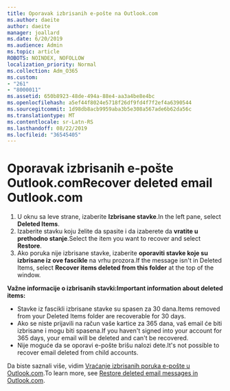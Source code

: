```yaml
---
title: Oporavak izbrisanih e-pošte na Outlook.com
ms.author: daeite
author: daeite
manager: joallard
ms.date: 6/20/2019
ms.audience: Admin
ms.topic: article
ROBOTS: NOINDEX, NOFOLLOW
localization_priority: Normal
ms.collection: Adm_O365
ms.custom:
- "261"
- "8000011"
ms.assetid: 650b8923-48de-494a-88e4-aa3a4be8e4bc
ms.openlocfilehash: a5ef44f8024e5718f26df9fd4f7f2ef4a6390544
ms.sourcegitcommit: 1d98db8acb9959aba3b5e308a567ade6b62da56c
ms.translationtype: MT
ms.contentlocale: sr-Latn-RS
ms.lasthandoff: 08/22/2019
ms.locfileid: "36545405"
---
```

# <a name="recover-deleted-email-outlookcom"></a><span data-ttu-id="d663e-102">Oporavak izbrisanih e-pošte Outlook.com</span><span class="sxs-lookup"><span data-stu-id="d663e-102">Recover deleted email Outlook.com</span></span>

1. <span data-ttu-id="d663e-103">U oknu sa leve strane, izaberite **Izbrisane stavke**.</span><span class="sxs-lookup"><span data-stu-id="d663e-103">In the left pane, select **Deleted Items**.</span></span>
2. <span data-ttu-id="d663e-104">Izaberite stavku koju želite da spasite i da izaberete da **vratite u prethodno stanje**.</span><span class="sxs-lookup"><span data-stu-id="d663e-104">Select the item you want to recover and select **Restore**.</span></span>
3. <span data-ttu-id="d663e-105">Ako poruka nije izbrisane stavke, izaberite **oporaviti stavke koje su izbrisane iz ove fascikle** na vrhu prozora.</span><span class="sxs-lookup"><span data-stu-id="d663e-105">If the message isn't in Deleted Items, select **Recover items deleted from this folder** at the top of the window.</span></span>

 <span data-ttu-id="d663e-106">**Važne informacije o izbrisanih stavki:**</span><span class="sxs-lookup"><span data-stu-id="d663e-106">**Important information about deleted items:**</span></span>
  
- <span data-ttu-id="d663e-107">Stavke iz fascikli izbrisane stavke su spasen za 30 dana.</span><span class="sxs-lookup"><span data-stu-id="d663e-107">Items removed from your Deleted Items folder are recoverable for 30 days.</span></span>
- <span data-ttu-id="d663e-108">Ako se niste prijavili na račun vaše kartice za 365 dana, vaš email će biti izbrisane i mogu biti spasena.</span><span class="sxs-lookup"><span data-stu-id="d663e-108">If you haven't signed into your account for 365 days, your email will be deleted and can't be recovered.</span></span>
- <span data-ttu-id="d663e-109">Nije moguće da se oporavi e-pošte brišu nalozi dete.</span><span class="sxs-lookup"><span data-stu-id="d663e-109">It's not possible to recover email deleted from child accounts.</span></span>

<span data-ttu-id="d663e-110">Da biste saznali više, vidim [Vraćanje izbrisanih poruka e-pošte u Outlook.com](https://support.office.com/article/cf06ab1b-ae0b-418c-a4d9-4e895f83ed50?wt.mc_id=Office_Outlook_com_Alchemy).</span><span class="sxs-lookup"><span data-stu-id="d663e-110">To learn more, see [Restore deleted email messages in Outlook.com](https://support.office.com/article/cf06ab1b-ae0b-418c-a4d9-4e895f83ed50?wt.mc_id=Office_Outlook_com_Alchemy).</span></span>